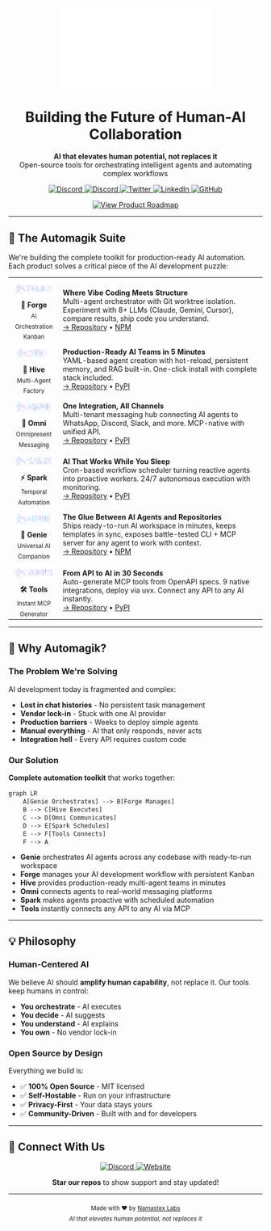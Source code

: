 <p align="center">
  <img src="./assets/nmstx.svg" alt="Namastex Labs" width="300">
</p>

<h1 align="center">Building the Future of Human-AI Collaboration</h1>

<p align="center">
  <strong>AI that elevates human potential, not replaces it</strong><br>
  Open-source tools for orchestrating intelligent agents and automating complex workflows
</p>

<p align="center">
  <a href="https://discord.gg/xcW8c7fF3R">
    <img src="https://img.shields.io/discord/1095114867012292758?style=flat&logo=discord&logoColor=white&color=5865F2&label=Discord&labelColor=404EED" alt="Discord">
  </a>
  <a href="https://discord.gg/xcW8c7fF3R">
    <img src="https://img.shields.io/discord/1095114867012292758?style=social&logo=discord" alt="Discord">
  </a>
  <a href="https://twitter.com/namastexlabs">
    <img src="https://img.shields.io/twitter/follow/namastexlabs?style=social&logo=x" alt="Twitter">
  </a>
  <a href="https://www.linkedin.com/company/namastexlabs">
    <img src="https://img.shields.io/badge/LinkedIn-namastexlabs-0A66C2?style=flat&logo=linkedin&logoColor=white" alt="LinkedIn">
  </a>
  <a href="https://github.com/namastexlabs">
    <img src="https://img.shields.io/github/stars/namastexlabs?style=social&logo=github" alt="GitHub">
  </a>
</p>

<p align="center">
  <a href="https://github.com/orgs/namastexlabs/projects/9">
    <img src="https://img.shields.io/badge/📍_Product_Roadmap-See_what's_coming_next-5319E7?style=for-the-badge" alt="View Product Roadmap">
  </a>
</p>

---

## 🌟 The Automagik Suite

We're building the complete toolkit for production-ready AI automation. Each product solves a critical piece of the AI development puzzle:

<table>
<tr>
<td width="20%" align="center">
  <img src="./assets/forge-logo.svg" alt="Forge" width="80"><br>
  <strong>🔧 Forge</strong><br>
  <sub>AI Orchestration Kanban</sub>
</td>
<td width="80%">
  <strong>Where Vibe Coding Meets Structure</strong><br>
  Multi-agent orchestrator with Git worktree isolation. Experiment with 8+ LLMs (Claude, Gemini, Cursor), compare results, ship code you understand.<br>
  <a href="https://github.com/namastexlabs/automagik-forge">→ Repository</a> •
  <a href="https://www.npmjs.com/package/automagik-forge">NPM</a>
</td>
</tr>

<tr>
<td width="20%" align="center">
  <img src="./assets/hive-logo.svg" alt="Hive" width="80"><br>
  <strong>🐝 Hive</strong><br>
  <sub>Multi-Agent Factory</sub>
</td>
<td width="80%">
  <strong>Production-Ready AI Teams in 5 Minutes</strong><br>
  YAML-based agent creation with hot-reload, persistent memory, and RAG built-in. One-click install with complete stack included.<br>
  <a href="https://github.com/namastexlabs/automagik-hive">→ Repository</a> •
  <a href="https://pypi.org/project/automagik-hive">PyPI</a>
</td>
</tr>

<tr>
<td width="20%" align="center">
  <img src="./assets/omni-logo.svg" alt="Omni" width="80"><br>
  <strong>📱 Omni</strong><br>
  <sub>Omnipresent Messaging</sub>
</td>
<td width="80%">
  <strong>One Integration, All Channels</strong><br>
  Multi-tenant messaging hub connecting AI agents to WhatsApp, Discord, Slack, and more. MCP-native with unified API.<br>
  <a href="https://github.com/namastexlabs/automagik-omni">→ Repository</a> •
  <a href="https://pypi.org/project/automagik-omni">PyPI</a>
</td>
</tr>

<tr>
<td width="20%" align="center">
  <img src="./assets/spark-logo.svg" alt="Spark" width="80"><br>
  <strong>⚡ Spark</strong><br>
  <sub>Temporal Automation</sub>
</td>
<td width="80%">
  <strong>AI That Works While You Sleep</strong><br>
  Cron-based workflow scheduler turning reactive agents into proactive workers. 24/7 autonomous execution with monitoring.<br>
  <a href="https://github.com/namastexlabs/automagik-spark">→ Repository</a> •
  <a href="https://pypi.org/project/automagik-spark">PyPI</a>
</td>
</tr>

<tr>
<td width="20%" align="center">
  <img src="./assets/genie-logo.svg" alt="Genie" width="80"><br>
  <strong>🧞 Genie</strong><br>
  <sub>Universal AI Companion</sub>
</td>
<td width="80%">
  <strong>The Glue Between AI Agents and Repositories</strong><br>
  Ships ready-to-run AI workspace in minutes, keeps templates in sync, exposes battle-tested CLI + MCP server for any agent to work with context.<br>
  <a href="https://github.com/namastexlabs/automagik-genie">→ Repository</a> •
  <a href="https://www.npmjs.com/package/automagik-genie">NPM</a>
</td>
</tr>

<tr>
<td width="20%" align="center">
  <img src="./assets/tools-logo.svg" alt="Tools" width="80"><br>
  <strong>🛠️ Tools</strong><br>
  <sub>Instant MCP Generator</sub>
</td>
<td width="80%">
  <strong>From API to AI in 30 Seconds</strong><br>
  Auto-generate MCP tools from OpenAPI specs. 9 native integrations, deploy via uvx. Connect any API to any AI instantly.<br>
  <a href="https://github.com/namastexlabs/automagik-tools">→ Repository</a> •
  <a href="https://pypi.org/project/automagik-tools">PyPI</a>
</td>
</tr>
</table>

---

## 🎯 Why Automagik?

### The Problem We're Solving

AI development today is fragmented and complex:
- **Lost in chat histories** - No persistent task management
- **Vendor lock-in** - Stuck with one AI provider
- **Production barriers** - Weeks to deploy simple agents
- **Manual everything** - AI that only responds, never acts
- **Integration hell** - Every API requires custom code

### Our Solution

**Complete automation toolkit** that works together:

```mermaid
graph LR
    A[Genie Orchestrates] --> B[Forge Manages]
    B --> C[Hive Executes]
    C --> D[Omni Communicates]
    D --> E[Spark Schedules]
    E --> F[Tools Connects]
    F --> A
```

- **Genie** orchestrates AI agents across any codebase with ready-to-run workspace
- **Forge** manages your AI development workflow with persistent Kanban
- **Hive** provides production-ready multi-agent teams in minutes
- **Omni** connects agents to real-world messaging platforms
- **Spark** makes agents proactive with scheduled automation
- **Tools** instantly connects any API to any AI via MCP

---

## 💡 Philosophy

### Human-Centered AI

We believe AI should **amplify human capability**, not replace it. Our tools keep humans in control:

- **You orchestrate** - AI executes
- **You decide** - AI suggests
- **You understand** - AI explains
- **You own** - No vendor lock-in

### Open Source by Design

Everything we build is:
- ✅ **100% Open Source** - MIT licensed
- ✅ **Self-Hostable** - Run on your infrastructure
- ✅ **Privacy-First** - Your data stays yours
- ✅ **Community-Driven** - Built with and for developers

---

## 🔗 Connect With Us

<p align="center">
  <a href="https://discord.gg/xcW8c7fF3R">
    <img src="https://img.shields.io/discord/1095114867012292758?style=for-the-badge&logo=discord&logoColor=white&color=5865F2" alt="Discord">
  </a>
  <a href="https://namastex.ai">
    <img src="https://img.shields.io/badge/Website-namastex.ai-00D9FF?style=for-the-badge" alt="Website">
  </a>
</p>

<p align="center">
  <strong>Star our repos</strong> to show support and stay updated!
</p>

---

<p align="center">
  <sub>Made with ❤️ by <a href="https://namastex.ai">Namastex Labs</a></sub><br>
  <sub><em>AI that elevates human potential, not replaces it</em></sub>
</p>